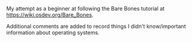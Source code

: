 My attempt as a beginner at following the Bare Bones tutorial at https://wiki.osdev.org/Bare_Bones.

Additional comments are added to record things I didn't know/important information about operating systems.
